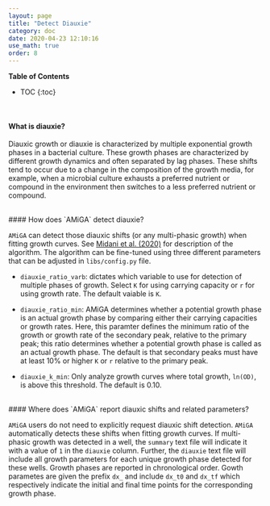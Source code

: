 ```yaml
---
layout: page
title: "Detect Diauxie"
category: doc
date: 2020-04-23 12:10:16
use_math: true
order: 8
---
```

<!-- AMiGA is covered under the GPL-3 license -->
**Table of Contents**

* TOC
{:toc}

<br />

#### What is diauxie?

Diauxic growth or diauxie is characterized by multiple exponential growth phases in a bacterial culture. These growth phases are characterized by different growth dynamics and often separated by lag phases. These shifts tend to occur due to a change in the composition of the growth media, for example, when a microbial culture exhausts a preferred nutrient or compound in the environment then switches to a less preferred nutrient or compound.

<br />
#### How does `AMiGA` detect diauxie?

`AMiGA` can detect those diauxic shifts (or any multi-phasic growth) when fitting growth curves. See [Midani et al. (2020)](https://www.biorxiv.org/content/10.1101/2020.11.04.369140v1) for description of the algorithm. The algorithm can be fine-tuned using three different parameters that can be adjusted in `libs/config.py` file.

- `diauxie_ratio_varb`: dictates which variable to use for detection of multiple phases of growth. Select `K` for using carrying capacity or `r` for using growth rate. The default  vaiable is `K`.

- `diauxie_ratio_min`: AMiGA determines whether a potential growth phase is an actual growth phase by comparing either their carrying capacities or growth rates. Here, this paramter defines the minimum ratio of the growth or growth rate of the secondary peak, relative to the primary peak; this ratio determines whether a potential growth phase is called as an actual growth phase. The default is that secondary peaks must have at least 10% or higher `K` or `r` relative to the primary peak. 

- `diauxie_k_min`: Only analyze growth curves where total growth, `ln(OD)`, is above this threshold. The default is 0.10. 

<br />
#### Where does `AMiGA` report diauxic shifts and related parameters?

`AMiGA` users do not need to explicitly request diauxic shift detection. `AMiGA` automatically detects these shifts when fitting growth curves. If multi-phasic growth was detected in a well, the `summary` text file will indicate it with a value of `1` in the `diauxie` column. Further, the `diauxie` text file will include all growth parameters for each unique growth phase detected for these wells. Growth phases are reported in chronological order. Gowth parametes are given the prefix `dx_` and include `dx_t0` and `dx_tf` which respectively indicate the initial and final time points for the corresponding growth phase. 
